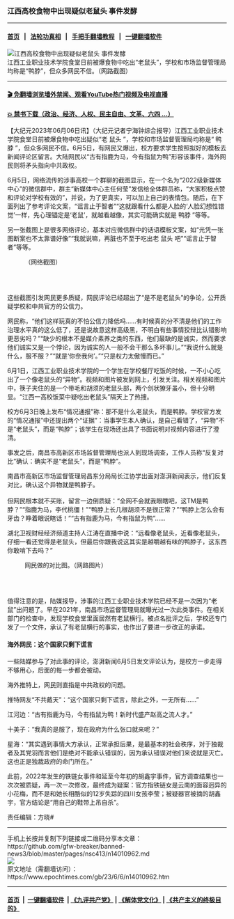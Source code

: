 ### 江西高校食物中出现疑似老鼠头 事件发酵
------------------------

#### [首页](https://github.com/gfw-breaker/banned-news3/blob/master/README.md) &nbsp;&nbsp;|&nbsp;&nbsp; [法轮功真相](https://github.com/begood0513/basic/blob/master/README.md)  &nbsp;&nbsp;|&nbsp;&nbsp; [手把手翻墙教程](https://github.com/gfw-breaker/guides/wiki)  &nbsp;&nbsp;|&nbsp;&nbsp; [一键翻墙软件](https://github.com/gfw-breaker/nogfw/blob/master/README.md)  



<div><img alt="江西高校食物中出现疑似老鼠头 事件发酵" class="attachment-djy_600_400 size-djy_600_400 wp-post-image" src="https://i.epochtimes.com/assets/uploads/2023/06/id14010998-2cc5f826ccf6670a52ea1c477be2fb99-600x400.png"/>
<div class="caption">
 江西工业职业技术学院食堂日前被爆食物中吃出“老鼠头”，学校和市场监督管理局均称是“鸭脖”，但众多网民不信。（网路截图）
</div></div><hr/>

#### [ 🎬  免翻墙浏览墙外禁闻、观看YouTube热门视频及电视直播](https://github.com/gfw-breaker/HelloWorld)

#### [ 💥  禁书下载（政治、经济、人权、民主自由、文革、六四 ...）](https://github.com/gfw-breaker/books/blob/master/README.md)

<div><p>
 【大纪元2023年06月06日讯】（大纪元记者宁海钟综合报导）江西工业职业技术学院食堂日前被爆食物中吃出疑似“老
 <ok href="https://www.epochtimes.com/gb/tag/%E9%BC%A0%E5%A4%B4.html">
  鼠头
 </ok>
 ”，学校和市场监督管理局均称是“
 <ok href="https://www.epochtimes.com/gb/tag/%E9%B8%AD%E8%84%96.html">
  鸭脖
 </ok>
 ”，但众多网民不信。6月5日，有网民又爆出，校方要求学生按照拟好的模板去新闻评论区留言。大陆网民以“古有指鹿为马，今有指鼠为鸭”形容该事件，海外网民则将矛头指向中共政权。
</p>
<p>
 6月5日，网络流传的涉事高校一个群聊的截图显示，在一个名为“2022级新媒体中心”的微信群中，群主“新媒体中心主任何莹”发信给全体群员称，“大家积极点赞和评论对学校有效的”，并说，为了更真实，可以加上自己的表情包。随后，在下面列出了参考评论文案，“谣言止于智者”“这就跟看什么都是人脸的‘人脸幻想性错觉’一样，先心理锚定是‘老鼠’，就越看越像，其实可能确实就是
 <ok href="https://www.epochtimes.com/gb/tag/%E9%B8%AD%E8%84%96.html">
  鸭脖
 </ok>
 ”等等。
</p>
<p>
 另一张截图上是很多网络评论，基本对应微信群中的话语模板文案，如“光凭一张图断案也不太靠谱好像”“我就说嘛，再脏也不至于吃出老
 <ok href="https://www.epochtimes.com/gb/tag/%E9%BC%A0%E5%A4%B4.html">
  鼠头
 </ok>
 吧”“谣言止于智者”等等。
</p>
<figure aria-describedby="caption-attachment-14010993" class="wp-caption aligncenter" id="attachment_14010993" style="width: 600px">
 <ok href="https://i.epochtimes.com/assets/uploads/2023/06/id14010993-225.jpg" target="_blank">
  <img alt="" class="size-large wp-image-14010993" src="https://i.epochtimes.com/assets/uploads/2023/06/id14010993-225-600x559.jpg"/>
 </ok>
 <br/><figcaption class="wp-caption-text" id="caption-attachment-14010993">
  （网络截图）
 </figcaption><br/>
</figure><br/>
<p>
 这些截图引发网民更多质疑，网民评论已经超出了“是不是老鼠头”的争论，公开质疑学校和中共官方的公信力。
</p>
<p>
 网民称，“他们这样玩真的不怕公信力降低吗……有时候真的分不清是他们的工作治理水平真的这么低了，还是说故意这样高级黑，不明白有些事情狡辩比认错影响更恶劣吗？”“缺少的根本不是媒介素养之类的东西，他们最缺的是诚实，然而要求他们诚实又是一个悖论，因为诚实的人一般不会干那么多坏事儿。”“我说什么就是什么，服不服？”“就是‘你奈我何’。”“只是权力太傲慢而已。”
</p>
<p>
 6月1日，江西工业职业技术学院的一个学生在学校餐厅吃饭的时候，一不小心吃出了一个像老鼠头的“异物”。视频和图片被发到网上，引发关注。相关视频和图片中，筷子夹住的是一个带毛和胡须的老鼠头部，两个剑状獠牙虽小，但十分明显。“江西一高校饭菜中疑吃出老鼠头”隔天上了热搜。
</p>
<p>
 校方6月3日晚上发布“情况通报”称：那不是什么老鼠头，而是鸭脖。学校官方发的“情况通报”中还提出两个“证据”：当事学生本人确认，是自己看错了，“异物”不是“老鼠头”，而是“鸭脖”；该学生在现场还出具了书面说明对视频内容进行了澄清。
</p>
<p>
 事发之后，南昌市高新区市场监督管理局也派人到现场调查，工作人员称“反复对比”确认：确实不是“老鼠头”，而是“鸭脖”。
</p>
<p>
 南昌市高新区市场监督管理局昌东分局局长江协学出面对澎湃新闻表示，他们反复对比，确认这个异物就是鸭脖子。
 <br/>
 <br/>
 但网民根本就不买账，留言一边倒质疑：“全网不会就我眼瞎吧，这TM是鸭脖？”“指鹿为马，李代桃僵！”“鸭脖上长几根胡须不是很正常？”“鸭脖上怎么会有牙齿？睁着眼说瞎话！”“古有指鹿为马，今有指鼠为鸭”……
</p>
<p>
 湖北卫视财经经济频道主持人江涛在直播中说：“远看像老鼠头，近看像老鼠头，仔细一看还觉得是老鼠头，但最后你跟我说这其实是越嚼越有味的鸭脖子，这东西你敢啃下去吗？”
</p>
<figure aria-describedby="caption-attachment-14010994" class="wp-caption aligncenter" id="attachment_14010994" style="width: 600px">
 <ok href="https://i.epochtimes.com/assets/uploads/2023/06/id14010994-5bad923b2c3640d91d0241dc15bf4bb4.png" target="_blank">
  <img alt="" class="size-large wp-image-14010994" src="https://i.epochtimes.com/assets/uploads/2023/06/id14010994-5bad923b2c3640d91d0241dc15bf4bb4-600x375.png"/>
 </ok>
 <br/><figcaption class="wp-caption-text" id="caption-attachment-14010994">
  网民做的对比图。（网路图片）
 </figcaption><br/>
</figure><br/>
<p>
 值得注意的是，陆媒报导，涉事的江西工业职业技术学院已经不是一次因为“老鼠”出问题了。早在2021年，南昌市场监督管理局就曝光过一次此类事件。在相关部门的检查中，发现学校食堂里面居然有老鼠横行。被点名批评之后，学校还专门发了一个文件，承认了有老鼠横行的事实，也作出了要进一步改正的承诺。
</p>
<h4>
 海外网民：这个国家只剩下谎言
</h4>
<p>
 一些陆媒参与了对此事的评论，澎湃新闻6月5日发文评论认为，是校方一步走得不够用心，后面的每一步都会被动。
</p>
<p>
 海外推特上，网民则直指是中共政权的问题。
</p>
<p>
 推特网友“不共戴天”：“这个国家只剩下谎言，除此之外，一无所有……”
</p>
<p>
 江河边：“古有指鹿为马，今有指鼠为鸭！新时代盛产赵高之流人才。”
</p>
<p>
 十美子：“我真的是服了，现在政府为什么张口就来呢？”
</p>
<p>
 星海：“其实遇到事情大方承认，正常承担后果，是最基本的社会秩序，对于独裁者及其党羽而言他们是绝对不能承认错误的，因为承认错误对他们来说就是灭亡。这也正是独裁政府的命门所在。”
</p>
<p>
 此前，2022年发生的铁链女事件和延至今年初的胡鑫宇事件，官方调查结果也一次次被质疑，再一次一次修改，最终成为疑案：官方指铁链女是云南的面容迥异的小花梅，而不是和她长相酷似的12岁失踪的四川女孩李莹；被疑器官被摘的胡鑫宇，官方结论是“用自己的鞋带上吊自杀”。
</p>
<p>
 责任编辑：方晓#
</p>
</div>
<hr/>
手机上长按并复制下列链接或二维码分享本文章：<br/>
https://github.com/gfw-breaker/banned-news3/blob/master/pages/nsc413/n14010962.md <br/>
<a href='https://github.com/gfw-breaker/banned-news3/blob/master/pages/nsc413/n14010962.md'><img src='https://github.com/gfw-breaker/banned-news3/blob/master/pages/nsc413/n14010962.md.png'/></a> <br/>
原文地址（需翻墙访问）：https://www.epochtimes.com/gb/23/6/6/n14010962.htm


------------------------
#### [首页](https://github.com/gfw-breaker/banned-news3/blob/master/README.md) &nbsp;|&nbsp; [一键翻墙软件](https://github.com/gfw-breaker/nogfw/blob/master/README.md) &nbsp;| [《九评共产党》](https://github.com/gfw-breaker/9ping.md/blob/master/README.md#九评之一评共产党是什么) | [《解体党文化》](https://github.com/gfw-breaker/jtdwh.md/blob/master/README.md) | [《共产主义的终极目的》](https://github.com/gfw-breaker/gczydzjmd.md/blob/master/README.md)


<img src='http://gfw-breaker.win/banned-news3/pages/nsc413/n14010962.md' width='0px' height='0px'/>